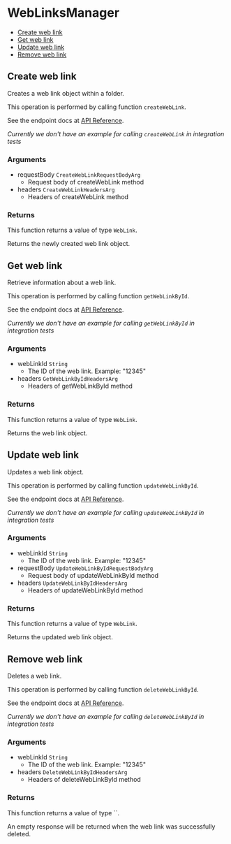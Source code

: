 # WebLinksManager


- [Create web link](#create-web-link)
- [Get web link](#get-web-link)
- [Update web link](#update-web-link)
- [Remove web link](#remove-web-link)

## Create web link

Creates a web link object within a folder.

This operation is performed by calling function `createWebLink`.

See the endpoint docs at
[API Reference](https://developer.box.com/reference/post-web-links/).

*Currently we don't have an example for calling `createWebLink` in integration tests*

### Arguments

- requestBody `CreateWebLinkRequestBodyArg`
  - Request body of createWebLink method
- headers `CreateWebLinkHeadersArg`
  - Headers of createWebLink method


### Returns

This function returns a value of type `WebLink`.

Returns the newly created web link object.


## Get web link

Retrieve information about a web link.

This operation is performed by calling function `getWebLinkById`.

See the endpoint docs at
[API Reference](https://developer.box.com/reference/get-web-links-id/).

*Currently we don't have an example for calling `getWebLinkById` in integration tests*

### Arguments

- webLinkId `String`
  - The ID of the web link. Example: "12345"
- headers `GetWebLinkByIdHeadersArg`
  - Headers of getWebLinkById method


### Returns

This function returns a value of type `WebLink`.

Returns the web link object.


## Update web link

Updates a web link object.

This operation is performed by calling function `updateWebLinkById`.

See the endpoint docs at
[API Reference](https://developer.box.com/reference/put-web-links-id/).

*Currently we don't have an example for calling `updateWebLinkById` in integration tests*

### Arguments

- webLinkId `String`
  - The ID of the web link. Example: "12345"
- requestBody `UpdateWebLinkByIdRequestBodyArg`
  - Request body of updateWebLinkById method
- headers `UpdateWebLinkByIdHeadersArg`
  - Headers of updateWebLinkById method


### Returns

This function returns a value of type `WebLink`.

Returns the updated web link object.


## Remove web link

Deletes a web link.

This operation is performed by calling function `deleteWebLinkById`.

See the endpoint docs at
[API Reference](https://developer.box.com/reference/delete-web-links-id/).

*Currently we don't have an example for calling `deleteWebLinkById` in integration tests*

### Arguments

- webLinkId `String`
  - The ID of the web link. Example: "12345"
- headers `DeleteWebLinkByIdHeadersArg`
  - Headers of deleteWebLinkById method


### Returns

This function returns a value of type ``.

An empty response will be returned when the web link
was successfully deleted.


